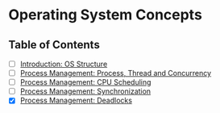 # Operating System Concepts

## Table of Contents

- [ ] [Introduction: OS Structure](./topic0.md)
- [ ] [Process Management: Process, Thread and Concurrency](./topic1.md)
- [ ] [Process Management: CPU Scheduling](./topic2.md)
- [ ] [Process Management: Synchronization](./topic3.md)
- [x] [Process Management: Deadlocks](./topic4.md)
